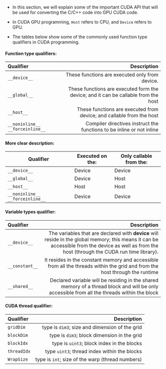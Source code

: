 * In this section, we will explain some of the important CUDA API that will be used for converting the C/C++ code into GPU CUDA code. 

* In CUDA GPU programming, `Host` refers to CPU, and `Device` refers to GPU.  

* The tables below show some of the commonly used function type qualifiers in CUDA 
programming. 

####  Function type qualifiers: 

| Qualifier               | Description   |
| :---| ---: |
| `__device__ `       | These functions are executed only from device.              |
| `__global__`        | These functions are executed form the device; and it can be callable from the host       |
| `__host__`          |  These functions are executed from device; and callable from the host | 
| `__noninline__` `__forceinline__` | Compiler directives instruct the functions to be inline or not inline | 


#### More clear description:

| Qualifier                               | Executed on the: | Only callable  from the: |
|--------------------------------|------------------|--------------------------|
| `__device__`                     | Device           | Device                   |
| `__global__`                     | Device           | Host                     |
| `__host__`                       | Host             | Host                     |
| `__noninline__` `__forceinline__` | Device           | Device                   |



####  Variable types qualifier:

| Qualifier               | Description   |
| :---| ---: |
| `__device__ `       | The variables that are declared with __device__ will reside in the global memory; this means it can be accessible from the device as well as from the host (through the CUDA run time library).              |
| `__constant__`        | It resides in the constant memory and accessible from all the threads within the grid and from the host through the runtime |
| `__shared__`          | Declared variable will be residing in the shared memory of a thread block and will be only accessible from all the threads within the block | 

#### CUDA thread qualifier:

| Qualifier               | Description   |
| :---| ---: |
| `gridDim` | type is `dim3`; size and dimension of the grid | 
| `blockDim` | type is `dim3`; block dimension in the grid| 
| `blockIdx` | type is `uint3`; block index in the blocks| 
| `threadIdx` | type `uint3`; thread index within the blocks | 
| `WrapSize` | type is `int`;  size of the warp (thread numbers)| 

